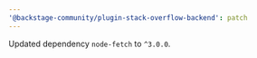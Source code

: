 ```yaml
---
'@backstage-community/plugin-stack-overflow-backend': patch
---
```


Updated dependency `node-fetch` to `^3.0.0`.

